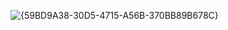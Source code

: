 ![{59BD9A38-30D5-4715-A56B-370BB89B678C}](https://github.com/user-attachments/assets/1128e019-01eb-40a6-8dc6-3f1dd087b99d)
